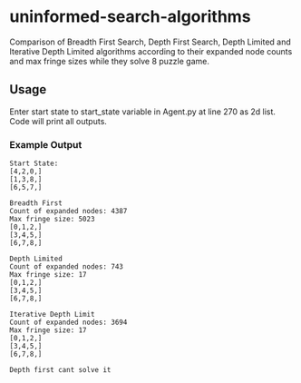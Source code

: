 # uninformed-search-algorithms
Comparison of Breadth First Search, Depth First Search, Depth Limited and Iterative Depth Limited algorithms according to their expanded node counts and max fringe sizes while they solve 8 puzzle game.

## Usage
Enter start state to start_state variable in Agent.py at line 270 as 2d list. Code will print all outputs.

### Example Output
```
Start State:
[4,2,0,]
[1,3,8,]
[6,5,7,]

Breadth First
Count of expanded nodes: 4387
Max fringe size: 5023
[0,1,2,]
[3,4,5,]
[6,7,8,]

Depth Limited
Count of expanded nodes: 743
Max fringe size: 17
[0,1,2,]
[3,4,5,]
[6,7,8,]

Iterative Depth Limit
Count of expanded nodes: 3694
Max fringe size: 17
[0,1,2,]
[3,4,5,]
[6,7,8,]

Depth first cant solve it
```
